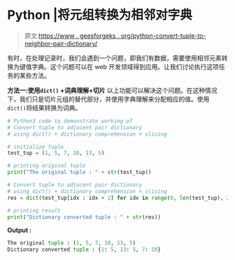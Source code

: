 # Python |将元组转换为相邻对字典

> 原文:[https://www . geesforgeks . org/python-convert-tuple-to-neighbor-pair-dictionary/](https://www.geeksforgeeks.org/python-convert-tuple-to-adjacent-pair-dictionary/)

有时，在处理记录时，我们会遇到一个问题，即我们有数据，需要使用相邻元素转换为键值字典。这个问题可以在 web 开发领域得到应用。让我们讨论执行这项任务的某些方法。

**方法一:使用`dict()` +词典理解+切片**
以上功能可以解决这个问题。在这种情况下，我们只是切片元组的替代部分，并使用字典理解来分配相应的值。使用`dict()`将结果转换为词典。

```py
# Python3 code to demonstrate working of
# Convert tuple to adjacent pair dictionary
# using dict() + dictionary comprehension + slicing

# initialize tuple
test_tup = (1, 5, 7, 10, 13, 5)

# printing original tuple
print("The original tuple : " + str(test_tup))

# Convert tuple to adjacent pair dictionary
# using dict() + dictionary comprehension + slicing
res = dict(test_tup[idx : idx + 2] for idx in range(0, len(test_tup), 2))

# printing result
print("Dictionary converted tuple : " + str(res))
```

**Output :**

```py
The original tuple : (1, 5, 7, 10, 13, 5)
Dictionary converted tuple : {1: 5, 13: 5, 7: 10}

```